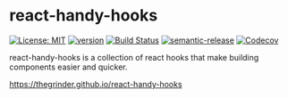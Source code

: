 # react-handy-hooks

[![License: MIT](https://img.shields.io/badge/License-MIT-yellow.svg)](https://opensource.org/licenses/MIT) [![version](https://img.shields.io/npm/v/react-handy-hooks.svg?style=flat)](https://www.npmjs.com/package/react-handy-hooks) [![Build Status](https://travis-ci.org/thegrinder/react-handy-hooks.svg?branch=master)](https://travis-ci.org/thegrinder/react-handy-hooks) [![semantic-release](https://img.shields.io/badge/%20%20%F0%9F%93%A6%F0%9F%9A%80-semantic--release-e10079.svg)](https://github.com/semantic-release/semantic-release) [![Codecov](https://img.shields.io/codecov/c/github/thegrinder/react-handy-hooks.svg)](https://codecov.io/gh/thegrinder/react-handy-hooks)


react-handy-hooks is a collection of react hooks that make building components easier and quicker.

https://thegrinder.github.io/react-handy-hooks

